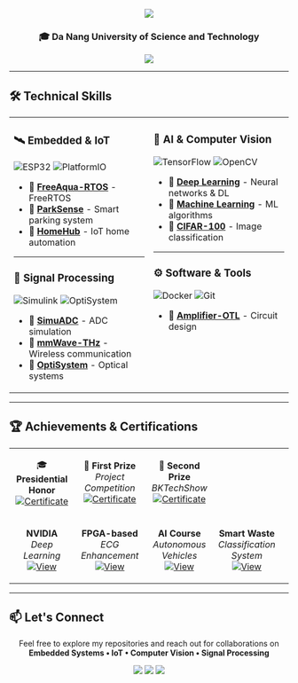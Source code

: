 <p align="center">
  <img src="https://readme-typing-svg.herokuapp.com/?font=Righteous&size=35&center=true&vCenter=true&width=500&height=70&duration=4000&lines=Hi+There!+👋;I'm+Ba+Thanh;Electronics+Engineer" />
</p>

<h3 align="center">🎓 Da Nang University of Science and Technology</h3>

<p align="center">
  <img src="https://komarev.com/ghpvc/?username=bathanh0309&color=blueviolet&style=flat-square&label=Profile+Views" />
</p>

---

## 🛠️ Technical Skills

<table>
<tr>
<td width="50%" valign="top">

### 🛰️ Embedded & IoT
![ESP32](https://img.shields.io/badge/ESP32-E7352C?style=flat-square&logo=espressif&logoColor=white)
![PlatformIO](https://img.shields.io/badge/PlatformIO-FF6600?style=flat-square&logo=platformio&logoColor=white)

- 🔹 [**FreeAqua-RTOS**](https://github.com/bathanh0309/FreeAqua-RTOS) - FreeRTOS
- 🔹 [**ParkSense**](https://github.com/bathanh0309/PBL3_Smart_Parking) - Smart parking system
- 🔹 [**HomeHub**](https://github.com/bathanh0309/IoT-HomeHub) - IoT home automation

---

### 📡 Signal Processing
![Simulink](https://img.shields.io/badge/Simulink-FF8C00?style=flat-square&logo=mathworks&logoColor=white)
![OptiSystem](https://img.shields.io/badge/OptiSystem-005BAC?style=flat-square)

- 🔹 [**SimuADC**](https://github.com/bathanh0309/SimuADC) - ADC simulation
- 🔹 [**mmWave-THz**](https://github.com/bathanh0309/mmWave-THz) - Wireless communication
- 🔹 [**OptiSystem**](https://github.com/bathanh0309/Optisystem) - Optical systems

</td>
<td width="50%" valign="top">

### 🧠 AI & Computer Vision
![TensorFlow](https://img.shields.io/badge/TensorFlow-FF6F00?style=flat-square&logo=tensorflow&logoColor=white)
![OpenCV](https://img.shields.io/badge/OpenCV-5C3EE8?style=flat-square&logo=opencv&logoColor=white)

- 🔹 [**Deep Learning**](https://github.com/bathanh0309/DeepLearning) - Neural networks & DL
- 🔹 [**Machine Learning**](https://github.com/bathanh0309/MachineLearning) - ML algorithms
- 🔹 [**CIFAR-100**](https://github.com/bathanh0309/DeepLearning) - Image classification

---

### ⚙️ Software & Tools
![Docker](https://img.shields.io/badge/Docker-2496ED?style=flat-square&logo=docker&logoColor=white)
![Git](https://img.shields.io/badge/Git-F05032?style=flat-square&logo=git&logoColor=white)

- 🔹 [**Amplifier-OTL**](https://github.com/bathanh0309/Amplifier-OTL) - Circuit design

</td>
</tr>
</table>

---

## 🏆 Achievements & Certifications

<table>
<tr>
<td width="33%" align="center">

🎓 **Presidential Honor**  
[![Certificate](https://img.shields.io/badge/View-4285F4?style=for-the-badge&logo=googledrive&logoColor=white)](https://drive.google.com/file/d/1tr2x93TwjTtUAfHl8ggOcIgXE5LCZisv/view)

</td>
<td width="33%" align="center">

🥇 **First Prize**  
*Project Competition*  
[![Certificate](https://img.shields.io/badge/View-FFD700?style=for-the-badge&logo=googledrive&logoColor=white)](https://drive.google.com/file/d/1iI_mmLu6SrupykpjnciBaJUs4rW604Rp/view)

</td>
<td width="33%" align="center">

🥈 **Second Prize**  
*BKTechShow*  
[![Certificate](https://img.shields.io/badge/View-C0C0C0?style=for-the-badge&logo=googledrive&logoColor=white)](https://drive.google.com/file/d/1Nn8-F5u36uuBbKG1-ddfdwV_-vlJIkSc/view)

</td>
</tr>

<tr>
<td width="33%" align="center">

**NVIDIA**  
*Deep Learning*  
[![View](https://img.shields.io/badge/View-76B900?style=for-the-badge&logo=nvidia&logoColor=white)](https://drive.google.com/file/d/1IS7MKVRLEAUrxG3UAmzJelLf3vWU4Bb1/view)

</td>
<td width="33%" align="center">

**FPGA-based**  
*ECG Enhancement*  
[![View](https://img.shields.io/badge/View-FF6B6B?style=for-the-badge&logo=googledrive&logoColor=white)](https://drive.google.com/file/d/1GZvRcehhXUOCUiw5jLp3gS9lZ-kPk8T2/view)

</td>
<td width="33%" align="center">

**AI Course**  
*Autonomous Vehicles*  
[![View](https://img.shields.io/badge/View-0A84FF?style=for-the-badge&logo=googledrive&logoColor=white)](https://drive.google.com/file/d/1NluBnhDf06USY6wm1r2R16zXldbwUppn/view)

<td width="33%" align="center">

**Smart Waste**  
*Classification System*  
[![View](https://img.shields.io/badge/View-4CAF50?style=for-the-badge&logo=googledrive&logoColor=white)](https://drive.google.com/file/d/16xMIXrvLCCrfZcEmQYMUcUV3Awe2gYDk/view)

<td width="33%" align="center">
  
</td>
</tr>
</table>

---

## 📫 Let's Connect

<p align="center">
  Feel free to explore my repositories and reach out for collaborations on<br/>
  <b>Embedded Systems • IoT • Computer Vision • Signal Processing</b>
</p>

<p align="center">
  <a href="mailto:your.email@example.com"><img src="https://img.shields.io/badge/Email-D14836?style=for-the-badge&logo=gmail&logoColor=white"/></a>
  <a href="https://linkedin.com/in/yourprofile"><img src="https://img.shields.io/badge/LinkedIn-0077B5?style=for-the-badge&logo=linkedin&logoColor=white"/></a>
  <a href="https://github.com/bathanh0309"><img src="https://img.shields.io/badge/GitHub-100000?style=for-the-badge&logo=github&logoColor=white"/></a>
</p>
